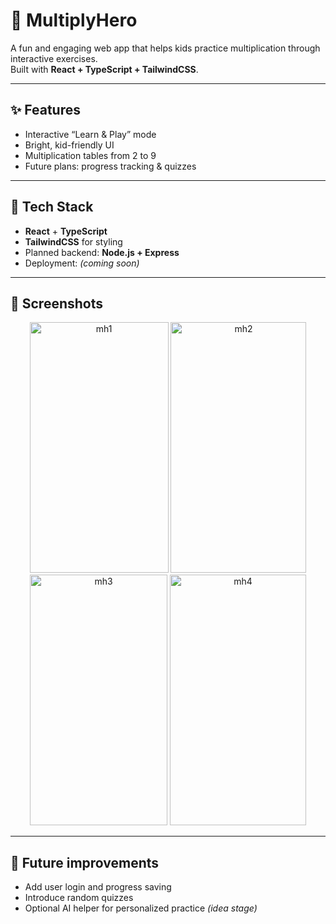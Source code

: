 # 🧮 MultiplyHero

A fun and engaging web app that helps kids practice multiplication through interactive exercises.  
Built with **React + TypeScript + TailwindCSS**.

---

## ✨ Features
- Interactive “Learn & Play” mode  
- Bright, kid-friendly UI  
- Multiplication tables from 2 to 9  
- Future plans: progress tracking & quizzes  

---

## 🧠 Tech Stack
- **React** + **TypeScript**  
- **TailwindCSS** for styling  
- Planned backend: **Node.js + Express**  
- Deployment: *(coming soon)*  

---

## 📸 Screenshots

<p align="center">
  <img width="222" height="401" alt="mh1" src="https://github.com/user-attachments/assets/960ad800-1aba-4d11-8ea2-33209e2f16ce" />
  <img width="217" height="401" alt="mh2" src="https://github.com/user-attachments/assets/a2c8d31e-0625-4c28-a108-6c95dfca88bd" />
  <img width="220" height="401" alt="mh3" src="https://github.com/user-attachments/assets/121af9fc-a6e4-4c11-8547-43eb5b85efd5" />
  <img width="218" height="401" alt="mh4" src="https://github.com/user-attachments/assets/f7bfa778-cbc3-47d7-be22-9b6e49b4386b" />
</p>

---

## 🚀 Future improvements
- Add user login and progress saving  
- Introduce random quizzes  
- Optional AI helper for personalized practice *(idea stage)*  


